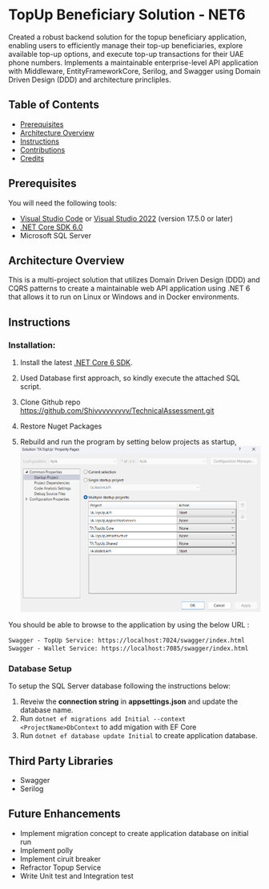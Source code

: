 # TopUp Beneficiary Solution - NET6

Created a robust backend solution for the topup beneficiary application, enabling users to efficiently manage their top-up beneficiaries, explore available top-up options, and execute top-up transactions for their UAE phone numbers. Implements a maintainable enterprise-level API application with Middleware, EntityFrameworkCore, Serilog, and Swagger using Domain Driven Design (DDD) and architecture princliples.


## Table of Contents
* [Prerequisites](#Prerequisites)
* [Architecture Overview](#Architecture-Overview)
* [Instructions](#Instructions)
* [Contributions](#Contributions)
* [Credits](#Credits)


## Prerequisites
You will need the following tools:
* [Visual Studio Code](https://code.visualstudio.com/download) or [Visual Studio 2022](https://visualstudio.microsoft.com/vs/) (version 17.5.0 or later)
* [.NET Core SDK 6.0](https://dotnet.microsoft.com/download/dotnet/6.0)
* Microsoft SQL Server



## Architecture Overview
This is a multi-project solution that utilizes Domain Driven Design (DDD) and CQRS patterns to create a maintainable web API application using .NET 6 that allows it to run on Linux or Windows and in Docker environments.

## Instructions
### Installation:
1. Install the latest [.NET Core 6 SDK](https://dotnet.microsoft.com/download). 

2. Used Database first approach, so kindly execute the attached SQL script. 

3. Clone Github repo 
   https://github.com/Shivvvvvvvvv/TechnicalAssessment.git

4. Restore Nuget Packages
5. Rebuild and run the program by setting below projects as startup,
   ![alt text](image.png) 

You should be able to browse to the application by using the below URL :

```
Swagger - TopUp Service: https://localhost:7024/swagger/index.html
Swagger - Wallet Service: https://localhost:7085/swagger/index.html

```

### Database Setup
To setup the SQL Server database following the instructions below:
1. Reveiw the **connection string** in **appsettings.json** and update the database name.
2. Run `dotnet ef migrations add Initial --context <ProjectName>DbContext` to add migation with EF Core 
3. Run `dotnet ef database update Initial` to create application database.


## Third Party Libraries
* Swagger
* Serilog

## Future Enhancements
* Implement migration concept to create application database on initial run
* Implement polly 
* Implement ciruit breaker
* Refractor Topup Service
* Write Unit test and Integration test

